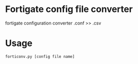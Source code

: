 # Fortigate config file converter
fortigate configuration converter
.conf >> .csv

# Usage
```
forticonv.py [config file name]
```
